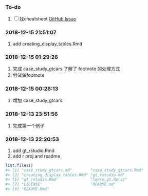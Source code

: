 
<!-- README.md is generated from README.Rmd. Please edit that file -->

### To-do

1.  <input type="checkbox" id="checkbox1" class="styled">找cheatsheet
    [GitHub Issue](https://github.com/rstudio/gt/issues/105)

### 2018-12-15 21:51:07

1.  add creating\_display\_tables.Rmd

### 2018-12-15 01:29:26

1.  完成 case\_study\_gtcars 了解了 footnote 的处理方式
2.  尝试做footnote

### 2018-12-15 00:26:13

1.  增加 case\_study\_gtcars

### 2018-12-13 23:51:56

1.  完成第一个例子

### 2018-12-13 22:20:53

1.  add gt\_rstudio.Rmd
2.  add r proj and readme

<!-- end list -->

``` r
list.files()
#> [1] "case_study_gtcars.md"        "case_study_gtcars.Rmd"      
#> [3] "creating_display_tables.Rmd" "gt_rstudio.md"              
#> [5] "gt_rstudio.Rmd"              "learn_gt.Rproj"             
#> [7] "LICENSE"                     "README.md"                  
#> [9] "README.Rmd"
```

